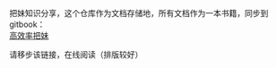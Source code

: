 把妹知识分享，这个仓库作为文档存储地，所有文档作为一本书籍，同步到gitbook：<br>
[高效率把妹](https://xinle.gitbook.io/gao-xiao-lv-ba-mei/)

请移步该链接，在线阅读（排版较好）

